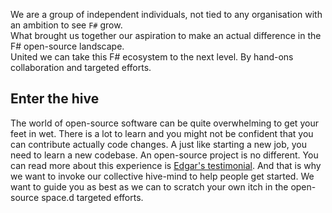 ﻿We are a group of independent individuals, not tied to any organisation with an ambition to see `F#` grow.  
What brought us together our aspiration to make an actual difference in the F# open-source landscape.  
United we can take this F# ecosystem to the next level. By hand-ons collaboration and targeted efforts.

## Enter the hive

The world of open-source software can be quite overwhelming to get your feet in wet. There is a lot to learn and you might not be confident that you can contribute actually code changes.
A just like starting a new job, you need to learn a new codebase. An open-source project is no different. You can read more about this experience is [Edgar's testimonial](#).
And that is why we want to invoke our collective hive-mind to help people get started.
We want to guide you as best as we can to scratch your own itch in the open-source space.d targeted efforts.